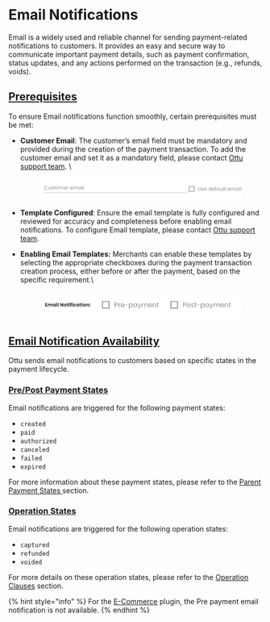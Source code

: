 # Email Notifications

Email is a widely used and reliable channel for sending payment-related notifications to customers. It provides an easy and secure way to communicate important payment details, such as payment confirmation, status updates, and any actions performed on the transaction (e.g., refunds, voids).&#x20;

## [**Prerequisites**](email-notifications.md#prerequisites)

To ensure Email notifications function smoothly, certain prerequisites must be met:

*   **Customer Email**: The customer’s email field must be mandatory and provided during the creation of the payment transaction. To add the customer email and set it as a mandatory field, please contact [Ottu support team](mailto:support@ottu.com). \


    <figure><img src="../../.gitbook/assets/image (47).png" alt=""><figcaption></figcaption></figure>
* **Template Configured**: Ensure the email template is fully configured and reviewed for accuracy and completeness before enabling email notifications. To configure Email template, please contact [Ottu support team](mailto:support@ottu.com).
*   **Enabling Email Templates:** Merchants can enable these templates by selecting the appropriate checkboxes during the payment transaction creation process, either before or after the payment, based on the specific requirement.\


    <figure><img src="../../.gitbook/assets/image (50).png" alt=""><figcaption></figcaption></figure>

## [Email Notification Availability](email-notifications.md#email-notification-availability)

Ottu sends email notifications to customers based on specific states in the payment lifecycle.&#x20;

### [Pre/Post Payment States](email-notifications.md#pre-post-payment-states)

Email notifications are triggered for the following payment states:

* `created`
* `paid`
* `authorized`
* `canceled`
* `failed`
* `expired`

For more information about these payment states, please refer to the [Parent Payment States ](../payment-tracking/payment-transactions-states.md#parent-states)section.

### [**Operation States**](email-notifications.md#operation-states)

Email notifications are triggered for the following operation states:

* `captured`
* `refunded`
* `voided`

For more details on these operation states, please refer to the [Operation Clauses](../payment-gateway.md#operations-clauses) section.

{% hint style="info" %}
For the [E-Commerce](../plugins/e-commerce.md) plugin, the Pre payment email notification is not available.
{% endhint %}
